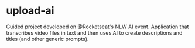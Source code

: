 # upload-ai
Guided project developed on @Rocketseat's NLW AI event. Application that transcribes video files in text and then uses AI to create descriptions and titles (and other generic prompts).
